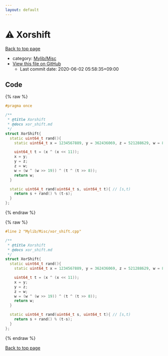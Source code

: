 ```yaml
---
layout: default
---
```


<!-- mathjax config similar to math.stackexchange -->
<script type="text/javascript" async
  src="https://cdnjs.cloudflare.com/ajax/libs/mathjax/2.7.5/MathJax.js?config=TeX-MML-AM_CHTML">
</script>
<script type="text/x-mathjax-config">
  MathJax.Hub.Config({
    TeX: { equationNumbers: { autoNumber: "AMS" }},
    tex2jax: {
      inlineMath: [ ['$','$'] ],
      processEscapes: true
    },
    "HTML-CSS": { matchFontHeight: false },
    displayAlign: "left",
    displayIndent: "2em"
  });
</script>

<script type="text/javascript" src="https://cdnjs.cloudflare.com/ajax/libs/jquery/3.4.1/jquery.min.js"></script>
<script src="https://cdn.jsdelivr.net/npm/jquery-balloon-js@1.1.2/jquery.balloon.min.js" integrity="sha256-ZEYs9VrgAeNuPvs15E39OsyOJaIkXEEt10fzxJ20+2I=" crossorigin="anonymous"></script>
<script type="text/javascript" src="../../../assets/js/copy-button.js"></script>
<link rel="stylesheet" href="../../../assets/css/copy-button.css" />


# :warning: Xorshift

<a href="../../../index.html">Back to top page</a>

* category: <a href="../../../index.html#3aaad417c82174440088b5eea559262a">Mylib/Misc</a>
* <a href="{{ site.github.repository_url }}/blob/master/Mylib/Misc/xor_shift.cpp">View this file on GitHub</a>
    - Last commit date: 2020-06-02 05:58:35+09:00




## Code

<a id="unbundled"></a>
{% raw %}
```cpp
#pragma once

/**
 * @title Xorshift
 * @docs xor_shift.md
 */
struct XorShift{
  static uint64_t rand(){
    static uint64_t x = 1234567889, y = 362436069, z = 521288629, w = 88675123;

    uint64_t t = (x ^ (x << 11));
    x = y;
    y = z;
    z = w;
    w = (w ^ (w >> 19)) ^ (t ^ (t >> 8));
    return w;
  }

  static uint64_t rand(uint64_t s, uint64_t t){ // [s,t)
    return s + rand() % (t-s);
  }
};

```
{% endraw %}

<a id="bundled"></a>
{% raw %}
```cpp
#line 2 "Mylib/Misc/xor_shift.cpp"

/**
 * @title Xorshift
 * @docs xor_shift.md
 */
struct XorShift{
  static uint64_t rand(){
    static uint64_t x = 1234567889, y = 362436069, z = 521288629, w = 88675123;

    uint64_t t = (x ^ (x << 11));
    x = y;
    y = z;
    z = w;
    w = (w ^ (w >> 19)) ^ (t ^ (t >> 8));
    return w;
  }

  static uint64_t rand(uint64_t s, uint64_t t){ // [s,t)
    return s + rand() % (t-s);
  }
};

```
{% endraw %}

<a href="../../../index.html">Back to top page</a>

